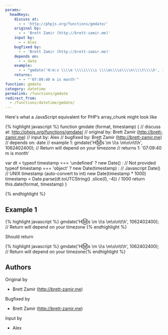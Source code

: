 ```yaml
---
params:
  headKeys:
    discuss at:
      - - 'http://phpjs.org/functions/gmdate/'
    original by:
      - - 'Brett Zamir (http://brett-zamir.me)'
    input by:
      - - Alex
    bugfixed by:
      - - 'Brett Zamir (http://brett-zamir.me)'
    depends on:
      - - date
    example:
      - - "gmdate('H:m:s \\\\m \\\\i\\\\s \\\\m\\\\o\\\\n\\\\t\\\\h', 1062402400); // Return will depend on your timezone"
    returns:
      - - "'07:09:40 m is month'"
function: gmdate
category: datetime
permalink: /functions/gmdate
redirect_from:
  - /functions/datetime/gmdate/
---
```


<!-- WARNING! This file is auto generated by `npm run web:inject`, do not edit by hand -->

Here's what a JavaScript equivalent for PHP’s array_chunk might look like

{% highlight javascript %}
function gmdate (format, timestamp) {
  //  discuss at: http://phpjs.org/functions/gmdate/
  // original by: Brett Zamir (http://brett-zamir.me)
  //    input by: Alex
  // bugfixed by: Brett Zamir (http://brett-zamir.me)
  //  depends on: date
  //   example 1: gmdate('H:m:s \\m \\i\\s \\m\\o\\n\\t\\h', 1062402400); // Return will depend on your timezone
  //   returns 1: '07:09:40 m is month'

  var dt = typeof timestamp === 'undefined' ? new Date() : // Not provided
    typeof timestamp === 'object' ? new Date(timestamp) : // Javascript Date()
    // UNIX timestamp (auto-convert to int)
    new Date(timestamp * 1000)
  timestamp = Date.parse(dt.toUTCString()
    .slice(0, -4)) / 1000
  return this.date(format, timestamp)
}

{% endhighlight %}

## Example 1

{% highlight javascript %}
gmdate('H:m:s \\m \\i\\s \\m\\o\\n\\t\\h', 1062402400); // Return will depend on your timezone
{% endhighlight %}

Should return

{% highlight javascript %}
gmdate('H:m:s \\m \\i\\s \\m\\o\\n\\t\\h', 1062402400); // Return will depend on your timezone{% endhighlight %}


## Authors


Original by

- Brett Zamir (http://brett-zamir.me)


Bugfixed by

- Brett Zamir (http://brett-zamir.me)


Input by

- Alex

